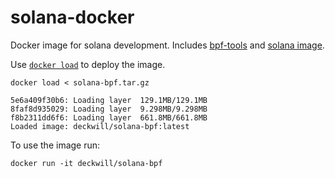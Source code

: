 # solana-docker

Docker image for solana development. Includes [bpf-tools](https://github.com/solana-labs/bpf-tools) and [solana image](https://hub.docker.com/r/solanalabs/solana).


Use [`docker load`](https://docs.docker.com/engine/reference/commandline/load/) to deploy the image.

```console
docker load < solana-bpf.tar.gz
```
```output 
5e6a409f30b6: Loading layer  129.1MB/129.1MB
8faf8d935029: Loading layer  9.298MB/9.298MB
f8b2311dd6f6: Loading layer  661.8MB/661.8MB
Loaded image: deckwill/solana-bpf:latest
```

To use the image run:

```
docker run -it deckwill/solana-bpf
```